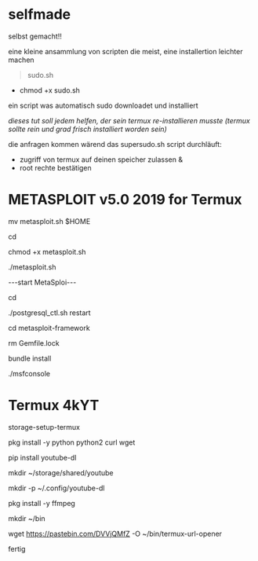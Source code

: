 # selfmade
selbst gemacht!!

eine kleine ansammlung von scripten die meist,
eine installertion leichter machen

> sudo.sh
- chmod +x sudo.sh

ein script was automatisch sudo downloadet und installiert

_dieses tut soll jedem helfen, der sein termux re-installieren musste_
 _(termux sollte rein und grad frisch installiert worden sein)_

die anfragen kommen wärend das supersudo.sh script durchläuft:
- zugriff von termux auf deinen speicher zulassen &
- root rechte bestätigen


# METASPLOIT v5.0 2019 for Termux

mv metasploit.sh $HOME

cd

chmod +x metasploit.sh

./metasploit.sh

---start MetaSploi---

cd

./postgresql_ctl.sh restart

cd metasploit-framework

rm Gemfile.lock

bundle install

./msfconsole



# Termux 4kYT

 storage-setup-termux

 pkg install -y python python2 curl wget 
 
 pip install youtube-dl

 mkdir ~/storage/shared/youtube

 mkdir -p ~/.config/youtube-dl
 
 pkg install -y ffmpeg

 mkdir ~/bin

 wget https://pastebin.com/DVVjQMfZ -O ~/bin/termux-url-opener

fertig

